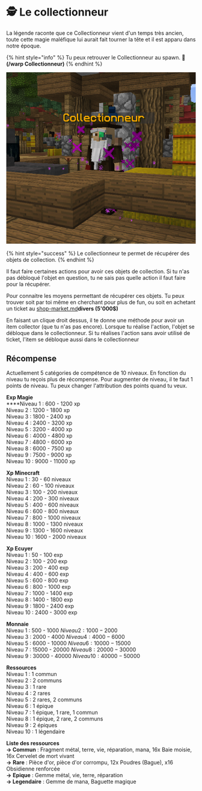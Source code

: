# 🕵 Le collectionneur

La légende raconte que ce Collectionneur vient d'un temps très ancien, toute cette magie maléfique lui aurait fait tourner la tête et il est apparu dans notre époque.

{% hint style="info" %}
Tu peux retrouver le Collectionneur au spawn. 🧭 **(/warp Collectionneur)**
{% endhint %}

![Rare photo du Collectionneur, toujours avec son œil bionique vert.](<../.gitbook/assets/image (45).png>)

{% hint style="success" %}
Le collectionneur te permet de récupérer des objets de collection.
{% endhint %}

Il faut faire certaines actions pour avoir ces objets de collection. Si tu n'as pas débloqué l'objet en question, tu ne sais pas quelle action il faut faire pour la récupérer.

Pour connaitre les moyens permettant de récupérer ces objets. Tu peux trouver soit par toi même en cherchant pour plus de fun, ou soit en achetant un ticket au [shop-market.md](shop-market.md "mention")**divers (5'000$)**

En faisant un clique droit dessus, il te donne une méthode pour avoir un item collector (que tu n'as pas encore). Lorsque tu réalise l'action, l'objet se débloque dans le collectionneur. Si tu réalises l'action sans avoir utilisé de ticket, l'item se débloque aussi dans le collectionneur



## Récompense

Actuellement 5 catégories de compétence de 10 niveaux. En fonction du niveau tu reçois plus de récompense. Pour augmenter de niveau, il te faut 1 points de niveau. Tu peux changer l'attribution des points quand tu veux.

**Exp Magie**\
****Niveau 1 : 600 - 1200 xp\
Niveau 2 : 1200 - 1800 xp\
Niveau 3 : 1800 - 2400 xp\
Niveau 4 : 2400 - 3200 xp\
Niveau 5 : 3200 - 4000 xp\
Niveau 6 : 4000 - 4800 xp\
Niveau 7 : 4800 - 6000 xp\
Niveau 8 : 6000 - 7500 xp\
Niveau 9 : 7500 - 9000 xp\
Niveau 10 : 9000 - 11000 xp

**Xp Minecraft**\
Niveau 1 : 30 - 60 niveaux\
Niveau 2 : 60 - 100 niveaux\
Niveau 3 : 100 - 200 niveaux\
Niveau 4 : 200 - 300 niveaux\
Niveau 5 : 400 - 600 niveaux\
Niveau 6 : 600 - 800 niveaux\
Niveau 7 : 800 - 1000 niveaux\
Niveau 8 : 1000 - 1300 niveaux\
Niveau 9 : 1300 - 1600 niveaux\
Niveau 10 : 1600 - 2000 niveaux

**Xp Ecuyer**\
Niveau 1 : 50 - 100 exp\
Niveau 2 : 100 - 200 exp\
Niveau 3 : 200 - 400 exp\
Niveau 4 : 400 - 600 exp\
Niveau 5 : 600 - 800 exp\
Niveau 6 : 800 - 1000 exp\
Niveau 7 : 1000 - 1400 exp\
Niveau 8 : 1400 - 1800 exp\
Niveau 9 : 1800 - 2400 exp\
Niveau 10 : 2400 - 3000 exp

**Monnaie**\
Niveau 1 : 500 - 1000$\
Niveau 2 : 1000 - 2000$\
Niveau 3 : 2000 - 4000$\
Niveau 4 : 4000 - 6000$\
Niveau 5 : 6000 - 10000$\
Niveau 6 : 10000 - 15000$\
Niveau 7 : 15000 - 20000$\
Niveau 8 : 20000 - 30000$\
Niveau 9 : 30000 - 40000$\
Niveau 10 : 40000 - 50000$

**Ressources**\
Niveau 1 : 1 commun\
Niveau 2 : 2 communs\
Niveau 3 : 1 rare\
Niveau 4 : 2 rares\
Niveau 5 : 2 rares, 2 communs\
Niveau 6 : 1 épique\
Niveau 7 : 1 épique, 1 rare, 1 commun\
Niveau 8 : 1 épique, 2 rare, 2 communs\
Niveau 9 : 2 épiques\
Niveau 10 : 1 légendaire

**Liste des ressources** \
**-> Commun** : Fragment métal, terre, vie, réparation, mana, 16x Baie moisie, 16x Cervelet de mort vivant\
**->** **Rare** : Pièce d'or, pièce d'or corrompu, 12x Poudres (Bague), x16 Obsidienne renforcée\
**->** **Epique** : Gemme métal, vie, terre, réparation\
**-> Legendaire** : Gemme de mana, Baguette magique

